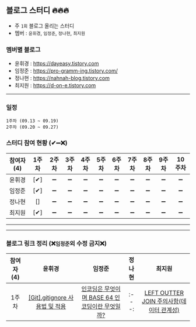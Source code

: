 ## 블로그 스터디 🔥🔥🔥 

* 주 `1회` 블로그 올리는 스터디
* 멤버 : `윤휘경`, `임정준`, `정나현`, `최지원`

    
### 멤버별 블로그
* 윤휘경 : https://dayeasy.tistory.com
* 임정준 : https://pro-gramm-ing.tistory.com/
* 정나현 : https://nahnah-blog.tistory.com
* 최지원 : https://d-on-e.tistory.com

-----

### 일정
    1주차 (09.13 ~ 09.19)
    2주차 (09.20 ~ 09.27)


### 스터디 참여 현황 (✔➖❌)
|참여자 (4)|1주차|2주차|3주차|4주차|5주차|6주차|7주차|8주차|9주차|10주차|
|:---:|:---:|:---:|:---:|:---:|:---:|:---:|:---:|:---:|:---:|:---:|
|윤휘경|[✔]|➖|➖|➖|➖|➖|➖|➖|➖|➖|➖|
|임정준|[✔]|➖|➖|➖|➖|➖|➖|➖|➖|➖|➖|
|정나현|[]|➖|➖|➖|➖|➖|➖|➖|➖|➖|➖|
|최지원|[✔]|➖|➖|➖|➖|➖|➖|➖|➖|➖|➖|

-----
---

### 블로그 링크 정리 (❌`임정준`외 수정 금지❌)
|참여자 (4)|윤휘경|임정준|정나현|최지원|
|:---:|:---:|:---:|:---:|:---:|
|1주차|[[Git].gitignore 사용법 및 적용](https://dayeasy.tistory.com/entry/Git-gitignore-%EC%82%AC%EC%9A%A9%EB%B2%95-%EB%B0%8F-%EC%A0%81%EC%9A%A9)  |[인코딩은 무엇이며 BASE 64 인코딩이란 무엇일까?](https://pro-gramm-ing.tistory.com/471)|:---:|[LEFT OUTTER JOIN 주의사항(데이터 관계성)](https://d-on-e.tistory.com/10)|





<!-- 
|주차|[]()<br>[]()|[]()<br>[]()|[]()<br>[]()|[]()<br>[]()|
-->

